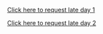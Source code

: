 [Click here to request late day 1](/late_days/late_day1/)

[Click here to request late day 2](/late_days/late_day2/)
